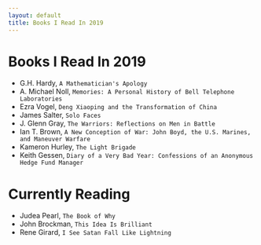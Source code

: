 ```yaml
---
layout: default
title: Books I Read In 2019
---
```

# Books I Read In 2019

- G.H. Hardy, `A Mathematician's Apology`
- A. Michael Noll, `Memories: A Personal History of Bell Telephone Laboratories`
- Ezra Vogel, `Deng Xiaoping and the Transformation of China`
- James Salter, `Solo Faces`
- J. Glenn Gray, `The Warriors: Reflections on Men in Battle`
- Ian T. Brown, `A New Conception of War: John Boyd, the U.S. Marines, and Maneuver Warfare`
- Kameron Hurley, `The Light Brigade`
- Keith Gessen, `Diary of a Very Bad Year: Confessions of an Anonymous Hedge Fund Manager`

# Currently Reading

- Judea Pearl, `The Book of Why`
- John Brockman, `This Idea Is Brilliant`
- Rene Girard, `I See Satan Fall Like Lightning`
